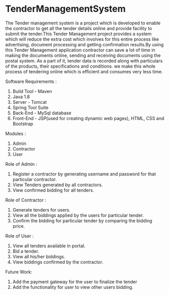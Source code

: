# TenderManagementSystem

The Tender management system is a project which is developed to enable the contractor to get all the tender details online and provide facility to submit the tender.This Tender Management project provides a system which will reduce the extra cost which involves for this entire process like advertising, document processing and getting confirmation results.By using this Tender Management application contractor can save a lot of time in making the documents online, sending and receiving documents using the postal system. 
As a part of it, tender data is recorded along with particulars of the products, their specifications and conditions.
we make this whole process of tendering online which is efficient and consumes very less time.

Software Requirements :<br />
1. Build Tool - Maven<br />
2. Java 1.8 <br />
3. Server - Tomcat <br />
4. Spring Tool Suite <br />
5. Back-End - MySql database <br />
6. Front-End - JSP(used for creating dynamic web pages), HTML, CSS and Bootstrap <br />

Modules :<br />
1. Admin<br />
2. Contractor<br />
3. User<br />

Role of Admin :<br />
1. Register a contractor by generating username and password for that particular contractor.<br />
2. View Tenders generated by all contractors.<br />
3. View confirmed bidding for all tenders.<br />

Role of Contractor :<br />
1. Generate tenders for users.<br />
2. View all the biddings applied by the users for particular tender.<br />
3. Confirm the bidding for particular tender by comparing the bidding price.<br />

Role of User :<br />
1. View all tenders available in portal.<br />
2. Bid a tender.<br />
3. View all his/her biddings.<br />
4. View biddings confirmed by the contractor.<br />

Future Work:<br />
1. Add the payment gateway for the user to finalize the tender<br />
2. Add the functionality for user to view other users bidding.<br />


